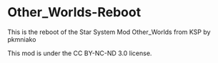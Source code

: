 # Other_Worlds-Reboot
This is the reboot of the Star System Mod Other_Worlds from KSP by pkmniako

This mod is under the CC BY-NC-ND 3.0 license.
